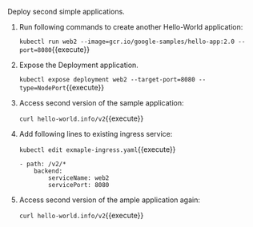 Deploy second simple applications.
1. Run following commands to create another Hello-World application:

    `kubectl run web2 --image=gcr.io/google-samples/hello-app:2.0 --port=8080`{{execute}}

2. Expose the Deployment application.

    `kubectl expose deployment web2 --target-port=8080 --type=NodePort`{{execute}}

3. Access second version of the sample application:

    `curl hello-world.info/v2`{{execute}}

4. Add following lines to existing ingress service:

    `kubectl edit exmaple-ingress.yaml`{{execute}}

    ```
    - path: /v2/*
        backend:
            serviceName: web2
            servicePort: 8080
    ```

5. Access second version of the ample application again:

    `curl hello-world.info/v2`{{execute}}